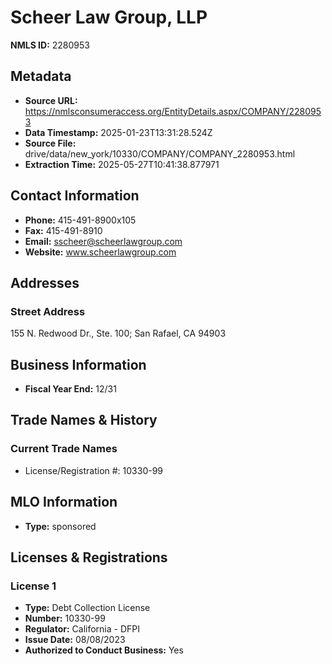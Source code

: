 # Scheer Law Group, LLP

**NMLS ID:** 2280953

## Metadata
- **Source URL:** https://nmlsconsumeraccess.org/EntityDetails.aspx/COMPANY/2280953
- **Data Timestamp:** 2025-01-23T13:31:28.524Z
- **Source File:** drive/data/new_york/10330/COMPANY/COMPANY_2280953.html
- **Extraction Time:** 2025-05-27T10:41:38.877971

## Contact Information
- **Phone:** 415-491-8900x105
- **Fax:** 415-491-8910
- **Email:** sscheer@scheerlawgroup.com
- **Website:** www.scheerlawgroup.com

## Addresses
### Street Address
155 N. Redwood Dr., Ste. 100; San Rafael, CA 94903

## Business Information
- **Fiscal Year End:** 12/31

## Trade Names & History
### Current Trade Names
- License/Registration #: 10330-99

## MLO Information
- **Type:** sponsored

## Licenses & Registrations

### License 1
- **Type:** Debt Collection License
- **Number:** 10330-99
- **Regulator:** California - DFPI
- **Issue Date:** 08/08/2023
- **Authorized to Conduct Business:** Yes

